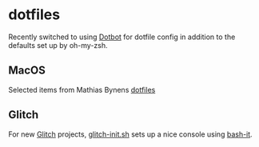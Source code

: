 # dotfiles

Recently switched to using [Dotbot](https://github.com/anishathalye/dotbot) for dotfile config in addition to the defaults set up by oh-my-zsh.

## MacOS
Selected items from Mathias Bynens [dotfiles](https://github.com/mathiasbynens/dotfiles)

## Glitch
For new [Glitch](https://glitch.com) projects, [glitch-init.sh](glitch-init.sh) sets up a nice console using [bash-it](https://github.com/Bash-it/bash-it). 
